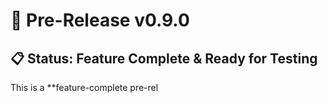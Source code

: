 # 🚀 Pre-Release v0.9.0

## 📋 Status: Feature Complete & Ready for Testing

This is a **feature-complete pre-rel